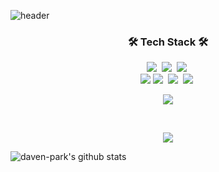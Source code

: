 ![header](https://capsule-render.vercel.app/api?type=waving&color=auto&height=300&section=header&text=I'm%20Daven&fontSize=70)


<h3 align="center">🛠 Tech Stack 🛠</h3>


<p align="center">
  <img src="https://img.shields.io/badge/java-007396?style=flat-square&logo=Java&logoColor=white"/></a>&nbsp 
  <img src="https://img.shields.io/badge/Javascript-ffb13b?style=flat-square&logo=javascript&logoColor=white"/></a>&nbsp 
  <img src="https://img.shields.io/badge/css-1572B6?style=flat-square&logo=css3&logoColor=white"/></a>&nbsp 
  <br>
  <img src="https://img.shields.io/badge/React-61DAFB?style=flat-square&logo=React&logoColor=white">
  <img src="https://img.shields.io/badge/SpringBoot-6DB33F?style=flat-square&logo=Spring&logoColor=white"/></a>&nbsp 
  <img src="https://img.shields.io/badge/Mysql-E6B91E?style=flat-square&logo=MySql&logoColor=white"/></a>&nbsp 
  <img src="https://img.shields.io/badge/aws-333664?style=flat-square&logo=amazon-aws&logoColor=white"/></a>&nbsp 
</p>

<p align="center">
  <a href="mailto:viliketh1s98@naver.com">
    <img src="https://img.shields.io/badge/Gmail-d14836?style=flat-square&logo=Gmail&logoColor=white&link=buschanny@gmail.com"/></a>
</p>
<br>

<p align="center">
  <a href="https://hits.seeyoufarm.com"><img src="https://hits.seeyoufarm.com/api/count/incr/badge.svg?url=https%3A%2F%2Fgithub.com%2Fbuschanny&count_bg=%23ED6DA3&title_bg=%2386757E&icon=github.svg&icon_color=%23E1DEDE&title=hits&edge_flat=false"/></a>
</p>

![daven-park's github stats](https://github-readme-stats.vercel.app/api?username=daven-park&show_icons=true&theme=buefy)




